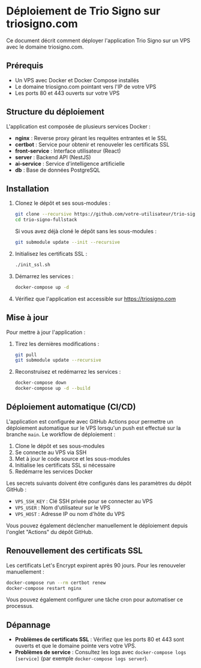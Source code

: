 # Déploiement de Trio Signo sur triosigno.com

Ce document décrit comment déployer l'application Trio Signo sur un VPS avec le domaine triosigno.com.

## Prérequis

- Un VPS avec Docker et Docker Compose installés
- Le domaine triosigno.com pointant vers l'IP de votre VPS
- Les ports 80 et 443 ouverts sur votre VPS

## Structure du déploiement

L'application est composée de plusieurs services Docker :

- **nginx** : Reverse proxy gérant les requêtes entrantes et le SSL
- **certbot** : Service pour obtenir et renouveler les certificats SSL
- **front-service** : Interface utilisateur (React)
- **server** : Backend API (NestJS)
- **ai-service** : Service d'intelligence artificielle
- **db** : Base de données PostgreSQL

## Installation

1. Clonez le dépôt et ses sous-modules :

   ```bash
   git clone --recursive https://github.com/votre-utilisateur/trio-signo-fullstack.git
   cd trio-signo-fullstack
   ```

   Si vous avez déjà cloné le dépôt sans les sous-modules :

   ```bash
   git submodule update --init --recursive
   ```

2. Initialisez les certificats SSL :

   ```bash
   ./init_ssl.sh
   ```

3. Démarrez les services :

   ```bash
   docker-compose up -d
   ```

4. Vérifiez que l'application est accessible sur https://triosigno.com

## Mise à jour

Pour mettre à jour l'application :

1. Tirez les dernières modifications :

   ```bash
   git pull
   git submodule update --recursive
   ```

2. Reconstruisez et redémarrez les services :
   ```bash
   docker-compose down
   docker-compose up -d --build
   ```

## Déploiement automatique (CI/CD)

L'application est configurée avec GitHub Actions pour permettre un déploiement automatique sur le VPS lorsqu'un push est effectué sur la branche `main`. Le workflow de déploiement :

1. Clone le dépôt et ses sous-modules
2. Se connecte au VPS via SSH
3. Met à jour le code source et les sous-modules
4. Initialise les certificats SSL si nécessaire
5. Redémarre les services Docker

Les secrets suivants doivent être configurés dans les paramètres du dépôt GitHub :

- `VPS_SSH_KEY` : Clé SSH privée pour se connecter au VPS
- `VPS_USER` : Nom d'utilisateur sur le VPS
- `VPS_HOST` : Adresse IP ou nom d'hôte du VPS

Vous pouvez également déclencher manuellement le déploiement depuis l'onglet "Actions" du dépôt GitHub.

## Renouvellement des certificats SSL

Les certificats Let's Encrypt expirent après 90 jours. Pour les renouveler manuellement :

```bash
docker-compose run --rm certbot renew
docker-compose restart nginx
```

Vous pouvez également configurer une tâche cron pour automatiser ce processus.

## Dépannage

- **Problèmes de certificats SSL** : Vérifiez que les ports 80 et 443 sont ouverts et que le domaine pointe vers votre VPS.
- **Problèmes de service** : Consultez les logs avec `docker-compose logs [service]` (par exemple `docker-compose logs server`).
